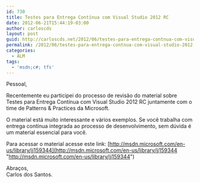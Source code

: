 ```yaml
---
id: 730
title: Testes para Entrega Contínua com Visual Studio 2012 RC
date: 2012-06-21T15:44:19-03:00
author: carloscds
layout: post
guid: http://carloscds.net/2012/06/testes-para-entrega-contnua-com-visual-studio-2012-rc/
permalink: /2012/06/testes-para-entrega-contnua-com-visual-studio-2012-rc/
categories:
  - ALM
tags:
  - 'msdn;c#; tfs'
---
```

Pessoal,

Recentemente eu participei do processo de revisão do material sobre Testes para Entrega Contínua com Visual Studio 2012 RC juntamente com o time de Patterns & Practices da Microsoft.

O material está muito interessante e vários exemplos. Se você trabalha com entrega contínua integrada ao processo de desenvolvimento, sem dúvida é um material essencial para você.

Para acessar o material acesse este link: [http://msdn.microsoft.com/en-us/library/jj159344](http://msdn.microsoft.com/en-us/library/jj159344 "http://msdn.microsoft.com/en-us/library/jj159344")

Abraços,  
Carlos dos Santos.